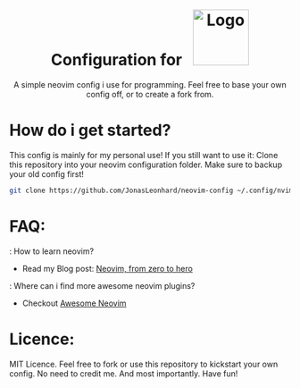 <!-- panvimdoc-ignore-start -->

<h1 align="center">
    Configuration for &nbsp;
    <a href="https://neovim.io/">
        <img src="https://raw.githubusercontent.com/neovim/neovim.github.io/master/logos/neovim-logo-300x87.png" width="100" alt="Logo"/>
    </a>
</h1>

<p align="center">
A simple neovim config i use for programming.
Feel free to base your own config off, or to create a fork from.
</p>

# How do i get started?

This config is mainly for my personal use! If you still want to use it:
Clone this repository into your neovim configuration folder. Make sure to backup your old config first!

```bash
git clone https://github.com/JonasLeonhard/neovim-config ~/.config/nvim
```

# FAQ:

: How to learn neovim?
- Read my Blog post: <a href="https://jonasleonhard.de/posts/neovim/" target="_blank">Neovim, from zero to hero</a>

: Where can i find more awesome neovim plugins?
- Checkout <a href="https://github.com/rockerBOO/awesome-neovim/tree/main">Awesome Neovim</a>

# Licence:

MIT Licence. Feel free to fork or use this repository to kickstart your own config. No need to credit me. And most importantly. Have fun!
